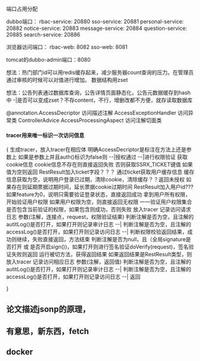 端口占用分配

dubbo端口：
rbac-service: 20880
sso-service: 20881
personal-service: 20882
notice-service: 20883
message-service: 20884
question-service: 20885
search-service: 20886

浏览器访问端口：
rbac-web: 8082
sso-web: 8081

tomcat的dubbo-admin端口：8080

想法：热门部门id可以用redis缓存起来，减少服务器count查询的压力。在管理员通过审核的时候可以对值进行增加。
数据结构用zset

想法：公告列表通过数据库查询，公告详情页面静态化，公告元数据缓存到hash中
      -|是否可以变成zset？不存content，不行，增删改都不方便，就存读取数据库


@annotation.AccessDecriptor 访问描述注解
AccessExceptionHandler 访问异常类 ControllerAdvice
AccessProcessingAspect 访问注解切面类
#### tracer用来唯一标识一次访问信息
{
    生成tracer，放入tracer在相应体
    明确AccessDecriptor是标注在方法上还是参数上
    如果是参数上并且auth()标识为false则
        --|授权通过
        --|进行权限验证
                获取cookie信息
                cookie信息不存在则直接返回失败
                否则获取SSRX_TICKET键值
                如果值为空则返回
                RestResult加入ticket字段？？？
                通过ticket获取用户缓存信息
                缓存信息获取为空，说明用户登录已过期，清除cookie，清除缓存？？返回未授权
                如果存在则延期票据过期时间，延长票据cookie过期时间
                RestResult加入用户id???
                如果feature为0，说明只需要验证登录状态，直接返回成功
                拿到用户所有权限，开始验证用户权限
                如果用户权限为空，则直接返回无权限
                一一验证用户权限集合是否包含当前验证的权限，如果包含则成功，否则失败
    放入tracer
    记录访问请求日志 参数(注解，连接点，request，权限验证结果)
        判断注解是否为空，且注解的autitLog()是否打开，如果打开则记录审计日志
            --|
        判断注解是否为空，且注解的accessLog()是否打开，如果打开则记录访问日志
            --|
    判断权限校验返回结果，成功则继续，失败直接返回，方法结束
    判断注解是否为null，且（全局signature是否打开 或 是否开启sign())，如果打开则进行签名验证doVerify(request)，签名验证失败则返回
    运行被切方法，获得返回结果
    如果返回结果是RestResult类型，则放入tracer
    记录访问相应日志 参数(注解，返回值)
        判断注解是否为空，且注解的autitLog()是否打开，如果打开则记录审计日志
            --|
        判断注解是否为空，且注解的accessLog()是否打开，如果打开则记录访问日志
            --|
    返回






}


## 论文描述jsonp的原理，

## 有意思，新东西，fetch

## docker
